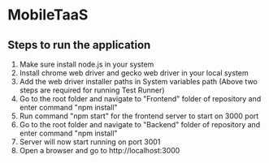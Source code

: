 # MobileTaaS

## Steps to run the application

1. Make sure install node.js in your system
1. Install chrome web driver and gecko web driver in your local system
1. Add the web driver installer paths in System variables path 
(Above two steps are required for running Test Runner)
1. Go to the root folder and navigate to "Frontend" folder of repository and enter command "npm install"
1. Run command "npm start" for the frontend server to start on 3000 port
1. Go to the root folder and navigate to "Backend" folder of repository and enter command "npm install"
1. Server will now start running on port 3001
1. Open a browser and go to http://localhost:3000

